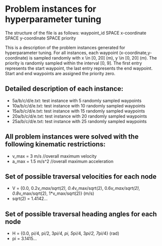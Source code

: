 # Problem instances for hyperparameter tuning
The structure of the file is as follows: 
waypoint_id SPACE x-coordinate SPACE y-coordinate SPACE priority

This is a description of the problem instances generated for hyperparameter tuning. For all instances, each waypoint (x-coordinate,y-coordinate) is sampled randomly with x \in [0, 20] (m), y \in [0, 20] (m). The priority is randomly sampled within the interval [0, 9]. The first entry represents the start waypoint, the last entry represents the end waypoint. Start and end waypoints are assigned the priority zero.

## Detailed description of each instance:
- 5a/b/c/d/e.txt: test instance with 5 randomly sampled waypoints
- 10a/b/c/d/e.txt: test instance with 10 randomly sampled waypoints
- 15a/b/c/d/e.txt: test instance with 15 randomly sampled waypoints
- 20a/b/c/d/e.txt: test instance with 20 randomly sampled waypoints
- 25a/b/c/d/e.txt: test instance with 25 randomly sampled waypoints


## All problem instances were solved with the following kinematic restrictions:
- v_max = 3 m/s //overall maximum velocity
- a_max = 1.5 m/s^2 //overall maximum acceleration

## Set of possible traversal velocities for each node
- V = {0.0, 0.2*v_max/sqrt(2), 0.4*v_max/sqrt(2), 0.6*v_max/sqrt(2), 0.8*v_max/sqrt(2), 1*v_max/sqrt(2)}  (m/s)
- sqrt(2) = 1.4142...

## Set of possible traversal heading angles for each node
- H = {0.0, pi/4, pi/2, 3*pi/4, pi, 5*pi/4, 3*pi/2, 7*pi/4}  (rad)
- pi = 3.1415...
